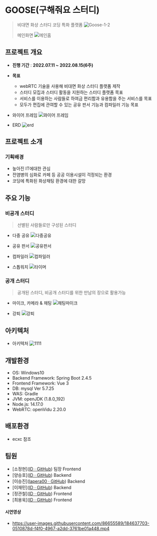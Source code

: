 # GOOSE(구해줘요 스터디)

>비대면 화상 스터디 코딩 특화 플랫폼 
![Goose-1-2](https://user-images.githubusercontent.com/86655589/184588991-bb65717d-ff72-40fc-8e3a-c8eb15819df4.png)
>
>
>메인화면
![메인홈](https://user-images.githubusercontent.com/86655589/184629331-e87e00d5-887a-4e07-8706-4d1d7eebeeb5.png)

## 프로젝트 개요

- **진행 기간** : **2022.07.11 ~ 2022.08.15(6주)**

- **목표**
  - webRTC 기술을 사용해 비대면 화상 스터디 플랫폼 제작
  - 스터디 모집과 스터디 활동을 지원하는 스터디 플랫폼 목표
  - 서비스를 이용하는 사람들로 하여금 편리함과 유용함을 주는 서비스를 목표
  - 모두가 편집에 관여할 수 있는 공유 판서 기능과 컴파일러 기능 목표
  

- 와이어 프레임
![와이어 프레임](https://user-images.githubusercontent.com/86655589/184591676-be098f63-7a07-45b8-9504-15e97387f857.png)

- ERD
![erd](https://user-images.githubusercontent.com/86655589/184592347-b8b6a17a-62b9-4272-a5e8-e2c31e3e8365.png)



## 프로젝트 소개

### 기획배경

- 높아진 IT에대한 관심
- 전염병의 심화로 카페 등 공공 이용시설이 걱정되는 환경
- 코딩에 특화된 화상채팅 환경에 대한 갈망



## 주요 기능



### 비공개 스터디
> 선별된 사람들로만 구성된 스터디
- 다중 공유
![다중공유](https://user-images.githubusercontent.com/86655589/184599253-53cc9fe8-e0fa-44aa-b0ec-9ea65eb2af98.gif)

- 공유 판서
![공유판서](https://user-images.githubusercontent.com/86655589/184777048-e55574a1-74d0-4118-adab-adc3dacbd0af.gif)

- 컴파일러
![컴파일러](https://user-images.githubusercontent.com/86655589/184598488-ee3d09d9-55d2-4566-9bb8-508b29841073.gif)

- 스톱워치
![타이머](https://user-images.githubusercontent.com/86655589/184599763-33ef3ac7-511f-40b3-a8eb-f179001d7755.gif)



### 공개 스터디
> 공개된 스터디, 비공개 스터디를 위한 만남의 장으로 활용가능
- 마이크, 카메라 & 채팅
![채팅마이크](https://user-images.githubusercontent.com/86655589/184601420-d76bbf40-e8ac-4598-87af-4fb07c8afe03.gif)

- 강퇴
![강퇴](https://user-images.githubusercontent.com/86655589/184600601-61132c9f-a554-4740-882c-a90c7ee5af81.gif)



## 아키텍처
- 아키텍처
![1111](https://user-images.githubusercontent.com/86655589/184800962-77e8e8d0-553e-4289-b9a4-1b857b7b0b08.jpg)



## 개발환경
- OS: Windows10
- Backend Framework: Spring Boot 2.4.5
- Frontend Framework: Vue 3
- DB: mysql Ver 5.7.25
- WAS: Gradle
- JVM: openJDK (1.8.0_192)
- Node.js: 14.17.0
- WebRTC: openVidu 2.20.0

## 배포환경
- ecxc 참조

## 팀원

- [소정현]([ID · GitHub](https://github.com/)) 팀장 Frontend
- [양승호]([ID · GitHub](https://github.com/)) Backend
- [이승진]([lapera00 · GitHub](https://github.com/lapera00)) Backend
- [이재민]([ID · GitHub](https://github.com/)) Backend
- [정관철]([ID · GitHub](https://github.com/)) Frontend
- [최용욱]([ID · GitHub](https://github.com/)) Frontend


#### 시연영상
- https://user-images.githubusercontent.com/86655589/184637703-0510878d-f4f0-4967-a2dd-3761be01a448.mp4
